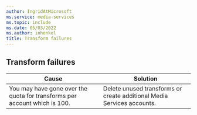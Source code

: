 ```yaml
---
author: IngridAtMicrosoft
ms.service: media-services
ms.topic: include
ms.date: 05/03/2022
ms.author: inhenkel
title: Transform failures
---
```


<!-- 2202240060000240 -->

## Transform failures

| Cause | Solution |
| ----- | -------- |
| You may have gone over the quota for transforms per account which is 100. | Delete unused transforms or create additional Media Services accounts. |
